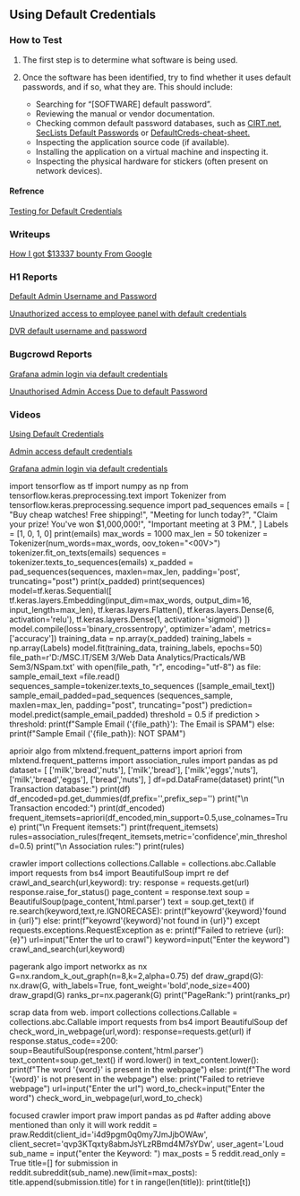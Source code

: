 ## Using Default Credentials

### How to Test

1. The first step is to determine what software is being used.
2. Once the software has been identified, try to find whether it uses default passwords, and if so, what they are. This should include:

    * Searching for “[SOFTWARE] default password”.
    * Reviewing the manual or vendor documentation.
    * Checking common default password databases, such as [CIRT.net](https://cirt.net/passwords), [SecLists Default Passwords](https://github.com/danielmiessler/SecLists/tree/master/Passwords/Default-Credentials) or [DefaultCreds-cheat-sheet.](https://owasp.org/www-project-web-security-testing-guide/latest/4-Web_Application_Security_Testing/04-Authentication_Testing/02-Testing_for_Default_Credentials)
    * Inspecting the application source code (if available).
    * Installing the application on a virtual machine and inspecting it.
    * Inspecting the physical hardware for stickers (often present on network devices).   

#### Refrence
[Testing for Default Credentials](https://owasp.org/www-project-web-security-testing-guide/latest/4-Web_Application_Security_Testing/04-Authentication_Testing/02-Testing_for_Default_Credentials)

### Writeups 
[How I got $13337 bounty From Google](https://thesecurityexperts.wordpress.com/2017/09/24/how-i-got-13337-bounty-from-google/)

### H1 Reports

[Default Admin Username and Password](https://hackerone.com/reports/1195325)

[Unauthorized access to employee panel with default credentials](https://hackerone.com/reports/1063298)

[DVR default username and password](https://hackerone.com/reports/398797)


### Bugcrowd Reports

[Grafana admin login via default credentials](https://bugcrowd.com/disclosures/f810da90-2aff-4970-b6b9-09a471e1b805/grafana-admin-login-via-default-credentials)

[Unauthorised Admin Access Due to default Password](https://bugcrowd.com/disclosures/82bb3923-4097-4a64-a5f7-d5f6e59f1b6d/unauthorised-admin-access-due-to-default-password)

### Videos
[Using Default Credentials](https://www.youtube.com/watch?v=EeYq2r-ZI-Q)

[Admin access default credentials](https://www.youtube.com/watch?v=HBECQNJ9ok0)

[Grafana admin login via default credentials](https://www.youtube.com/watch?v=vAAwhQAmsgI)

import tensorflow as tf 
import numpy as np 
from tensorflow.keras.preprocessing.text import Tokenizer 
from tensorflow.keras.preprocessing.sequence import pad_sequences 
emails = [ "Buy cheap watches! Free shipping!", 
"Meeting for lunch today?", 
"Claim your prize! You've won $1,000,000!", 
"Important meeting at 3 PM.", 
] 
Labels = [1, 0, 1, 0] 
print(emails) 
max_words = 1000 
max_len = 50 
tokenizer = Tokenizer(num_words=max_words, oov_token="<00V>") 
tokenizer.fit_on_texts(emails) 
sequences = tokenizer.texts_to_sequences(emails) 
x_padded = pad_sequences(sequences, maxlen=max_len, padding='post', truncating="post") 
print(x_padded) 
print(sequences) 
model=tf.keras.Sequential([ 
tf.keras.layers.Embedding(input_dim=max_words, output_dim=16, input_length=max_len), 
tf.keras.layers.Flatten(), 
tf.keras.layers.Dense(6, activation='relu'), 
tf.keras.layers.Dense(1, activation='sigmoid') 
]) 
model.compile(loss='binary_crossentropy', optimizer='adam', metrics=['accuracy']) 
training_data = np.array(x_padded) 
training_labels = np.array(Labels) 
model.fit(training_data, training_labels, epochs=50) 
file_path=r'D:/MSC.IT/SEM 3/Web Data Analytics/Practicals/WB Sem3/NSpam.txt' 
with open(file_path, "r", encoding="utf-8") as file: 
 sample_email_text =file.read()
sequences_sample=tokenizer.texts_to_sequences ([sample_email_text]) 
sample_email_padded=pad_sequences (sequences_sample, maxlen=max_len, padding="post", truncating="post") 
prediction= model.predict(sample_email_padded) 
threshold = 0.5 
if prediction > threshold: 
 print(f"Sample Email ('{file_path}'): The Email is SPAM")
else: 
 print(f"Sample Email ('{file_path}): NOT SPAM") 

aprioir algo
from mlxtend.frequent_patterns import apriori 
from mlxtend.frequent_patterns import association_rules 
import pandas as pd
 dataset= [ 
 ['milk','bread','nuts'], 
 ['milk','bread'], 
 ['milk','eggs','nuts'], 
 ['milk','bread','eggs'], 
 ['bread','nuts'], 
 ] 
 df=pd.DataFrame(dataset) 
 print("\n Transaction database:") 
 print(df) 
 df_encoded=pd.get_dummies(df,prefix='',prefix_sep='') 
 print("\n Transaction encoded:") 
 print(df_encoded) 
 frequent_itemsets=apriori(df_encoded,min_support=0.5,use_colnames=True) 
 print("\n Frequent itemsets:") 
 print(frequent_itemsets) 
 rules=association_rules(freqent_itemsets,metric='confidence',min_threshold=0.5) 
 print("\n Association rules:") 
 print(rules)

crawler
 import collections 
 collections.Callable = collections.abc.Callable
 import requests 
 from bs4 import BeautifulSoup 
 imprt re 
 def crawl_and_search(url,keyword):
 try: 
 response = requests.get(url) 
 response.raise_for_status() 
 page_content = response.text 
 soup = BeautifulSoup(page_content,'html.parser')
 text = soup.get_text() 
 if re.search(keyword,text,re.IGNORECASE):
 print(f"keyowrd'{keyword}'found in {url}")
 else: 
 print(f"keyowrd'{keyword}'not found in {url}")
 except requests.exceptions.RequestException as e:
 print(f"Failed to retrieve {url}:{e}")
 url=input("Enter the url to crawl") 
 keyword=input("Enter the keyword")
 crawl_and_search(url,keyword) 

 pagerank algo
 import networkx as nx 
 G=nx.random_k_out_graph(n=8,k=2,alpha=0.75)
 def draw_grapd(G): 
 nx.draw(G, with_labels=True, font_weight='bold',node_size=400)
 draw_grapd(G) 
 ranks_pr=nx.pagerank(G) 
 print("PageRank:") 
 print(ranks_pr)

scrap data from web. 
 import collections 
 collections.Callable = collections.abc.Callable
 import requests 
 from bs4 import BeautifulSoup 
 def check_word_in_webpage(url,word):
 response=requests.get(url) 
 if response.status_code==200: 
 soup=BeautifulSoup(response.content,'html.parser')
 text_content=soup.get_text() 
 if word.lower() in text_content.lower():
 print(f"The word '{word}' is present in the webpage")
 else: 
 print(f"The word '{word}' is not present in the webpage")
 else: 
 print("Failed to retrieve webpage")
 url=input("Enter the url") 
 word_to_check=input("Enter the word")
 check_word_in_webpage(url,word_to_check)

focused crawler
import praw 
import pandas as pd 
#after adding above mentioned than only it will work
reddit = praw.Reddit(client_id='i4d9pgm0q0my7JmJjbOWAw', 
client_secret='qvp3KTqxty8abmJsYLzRBmd4M7sYDw', user_agent='Loud
sub_name = input("enter the Keyword: ") 
max_posts = 5 
reddit.read_only = True 
title=[] 
for submission in reddit.subreddit(sub_name).new(limit=max_posts): 
 title.append(submission.title) 
for t in range(len(title)): 
 print(title[t]) 

 
